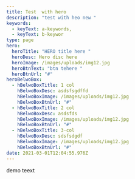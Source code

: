 ```yaml
---
title: Test  with hero
description: "test with heo new "
keywords:
  - keyText: a-keywords,
  - keyText: b-keywor
type: page
hero:
  heroTitle: "HERO title here "
  heroDesc: Hero disc here
  heroImage: /images/uploads/img12.jpg
  heroBtnText: "btn tehere "
  heroBtnUrl: "#"
heroBelwoBox:
  - hBelwoBoxTitle: 1 col
    hBelwoBoxDesc: asdsfsgdffd
    hBelwoBoxImage: /images/uploads/img12.jpg
    hBelwoBoxBtnUrl: "#"
  - hBelwoBoxTitle: 2 col
    hBelwoBoxDesc: asdsfds
    hBelwoBoxImage: /images/uploads/img12.jpg
    hBelwoBoxBtnUrl: "#"
  - hBelwoBoxTitle: 3-col
    hBelwoBoxDesc: sdsfsdgdf
    hBelwoBoxImage: /images/uploads/img12.jpg
    hBelwoBoxBtnUrl: "#"
date: 2021-03-01T12:04:55.976Z
---
```

demo teext